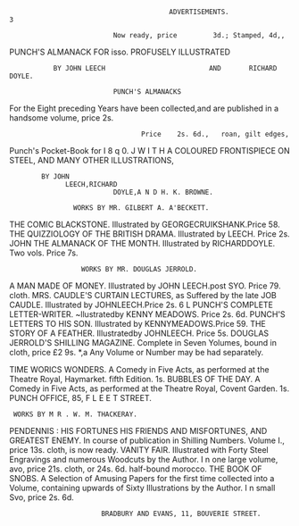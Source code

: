                                             ADVERTISEMENTS.                                                         3

                              Now ready, price         3d.; Stamped, 4d,,

PUNCH'S ALMANACK FOR isso.            PROFUSELY ILLUSTRATED

               BY JOHN LEECH                          AND       RICHARD DOYLE.

                              PUNCH'S ALMANACKS
For the Eight preceding Years have been collected,and are published in a handsome volume, price 2s.

                                     Price    2s. 6d.,   roan, gilt edges,


Punch's Pocket-Book for I 8 q 0.                                                                            J
                          W I T H A COLOURED FRONTISPIECE ON STEEL,
                                         AND MANY OTHER ILLUSTRATIONS,

            BY JOHN
                  LEECH,RICHARD
                              DOYLE,A N D H. K. BROWNE.

                    WORKS BY MR. GILBERT A. A'BECKETT.
THE COMIC BLACKSTONE. Illustrated by GEORGECRUIKSHANK.Price 58.
THE QUIZZIOLOGY OF THE BRITISH DRAMA. Illustrated by
         LEECH. Price 2s.
      JOHN
THE ALMANACK OF THE MONTH.                                                  Illustrated by RICHARDDOYLE.
      Two vols. Price 7s.


                      WORKS BY MR. DOUGLAS JERROLD.
A MAN MADE OF MONEY. Illustrated by JOHN
                                       LEECH.post SYO.                                               Price 79. cloth.
MRS. CAUDLE'S CURTAIN LECTURES, as Suffered by                                                      the late JOB
      CAUDLE.         Illustrated by JOHNLEECH.Price 2s. 6 L
PUNCH'S COMPLETE LETTER-WRITER.                                               ~llustratedby KENNY
                                                                                                MEADOWS.
      Price 2s. 6d.
PUNCH'S LETTERS TO HIS SON. Illustrated by KENNYMEADOWS.Price 59.
THE STORY OF A FEATHER. Illustratedby JOHNLEECH. Price 5s.
DOUGLAS JERROLD'S SHILLING MAGAZINE. Complete in Seven
     Yolumes, bound in cloth, price £2 9s.
                           *,a Any Volume or Number may be had separately.

TIME WORICS WONDERS.                                A Comedy in Five Acts, as performed at the Theatre
     Royal, Haymarket. fifth Edition. 1s.
BUBBLES OF THE DAY.                             A Comedy in Five Acts, as performed at the Theatre
     Royal, Covent Garden.       1s.
                                   PUNCH OFFICE, 85, F L E E T STREET.


     WORKS BY M R . W. M. THACKERAY.
PENDENNIS : HIS FORTUNES           HIS FRIENDS
                     AND MISFORTUNES,       AND GREATEST
                                                       ENEMY.
      In course of publication in Shilling Numbers.    Volume I., price 13s. cloth, is now ready.
VANITY FAIR.                  Illustrated with Forty Steel Engravings and numerous Woodcuts by
      the Author.     I n one large volume, avo, price 21s. cloth, or 24s. 6d. half-bound morocco.
THE BOOK OF SNOBS.                            A Selection of Amusing Papers for the first time collected
      into a Volume, containing upwards of Sixty Illustrations by the Author.      I n small Svo, price 2s. 6d.

                           BRADBURY AND EVANS, 11, BOUVERIE STREET.
